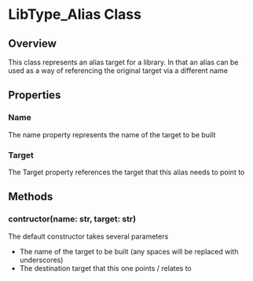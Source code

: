 # LibType_Alias Class

## Overview

This class represents an alias target for a library.
In that an alias can be used as a way of referencing the original target via a different name

## Properties

### Name

The name property represents the name of the target to be built

### Target

The Target property references the target that this alias needs to point to

## Methods

### contructor(name: str, target: str)

The default constructor takes several parameters

 * The name of the target to be built (any spaces will be replaced with underscores)
 * The destination target that this one points / relates to
